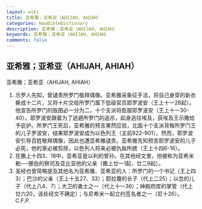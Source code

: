 ```yaml
---
layout: wiki
title: 亚希雅；亚希亚（AHIJAH, AHIAH）
categories: NewBibleDictionary
description: 亚希雅；亚希亚（AHIJAH, AHIAH）
keywords: 亚希雅；亚希亚（AHIJAH, AHIAH）
comments: false
---
```


## 亚希雅；亚希亚（AHIJAH, AHIAH）



亚希雅；亚希亚（AHIJAH, AHIAH）
1. 示罗人先知，曾谴责所罗门敬拜偶像。亚希雅采象征手法，将自己身穿的新衣撕成十二片，又将十片交给所罗门属下低级官员耶罗波安（王上十一28起）。他宣告所罗门的版图必一分为二，十个支派将臣服耶罗波安（王上十一30-40）。耶罗波安跟着为了逃避所罗门的追杀，起身逃往埃及，获埃及王示撒给予庇护。所罗门王死后，亚希雅的预言果然应验，北面十个支派背叛所罗门王的儿子罗波安，结果耶罗波安成为以色列王（主前922-901）。然而，耶罗波安引导百姓敬拜偶像，因此也遭亚希雅谴责。亚希雅先知预言耶罗波安的儿子必死，他的家必被剪除，以色列人将来必被仇敌所掳（王上十四6-16）。
2. 在撒上十四3、18中，亚希亚是以利的曾孙。在其他经文里，他被称为亚希米勒──挪伯的祭司及亚比亚他的父亲（撒上廿一1起，廿二9起）。
3. 圣经也曾简略提及其他名为亚希雅、亚希亚的人：所罗门的一个书记（王上四3）；巴沙的父亲（王上十五27、33）；耶拉篾的长子（代上二25）；以忽的儿子（代上八4、7）；大卫的勇士之一（代上十一36）；神殿府库的掌管（代上廿六20，该处经文不确定）；与尼希米一起立约签名者之一（尼十26）。
C.F.P.




